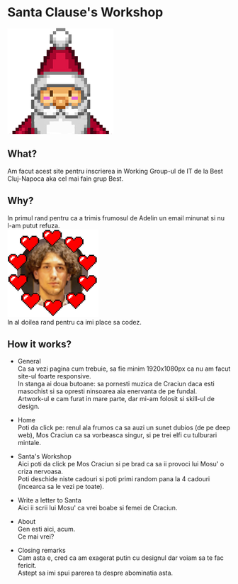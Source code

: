 # Santa Clause's Workshop
![Logo](https://github.com/Serban2003/Santa-Clause-Workshop/blob/main/images/favicon.png)
## What?
Am facut acest site pentru inscrierea in Working Group-ul de IT de la Best Cluj-Napoca aka cel mai fain grup Best.

## Why?
In primul rand pentru ca a trimis frumosul de Adelin un email minunat si nu l-am putut refuza.<br>
![adelin <3](https://github.com/Serban2003/Santa-Clause-Workshop/blob/main/images/adelin.png)<br>
In al doilea rand pentru ca imi place sa codez.

## How it works?
- General<br>
Ca sa vezi pagina cum trebuie, sa fie minim 1920x1080px ca nu am facut site-ul foarte responsive.<br>
In stanga ai doua butoane: sa pornesti muzica de Craciun daca esti masochist si sa opresti ninsoarea aia enervanta de pe fundal.<br>
Artwork-ul e cam furat in mare parte, dar mi-am folosit si skill-ul de design.

- Home<br>
Poti da click pe: renul ala frumos ca sa auzi un sunet dubios (de pe deep web), Mos Craciun ca sa vorbeasca singur, si pe trei elfi cu tulburari mintale.

- Santa's Workshop<br>
Aici poti da click pe Mos Craciun si pe brad ca sa ii provoci lui Mosu' o criza nervoasa.<br>
Poti deschide niste cadouri si poti primi random pana la 4 cadouri (incearca sa le vezi pe toate).

- Write a letter to Santa<br>
Aici ii scrii lui Mosu' ca vrei boabe si femei de Craciun.

- About<br>
Gen esti aici, acum.<br>
Ce mai vrei?

- Closing remarks<br>
Cam asta e, cred ca am exagerat putin cu designul dar voiam sa te fac fericit.<br>
Astept sa imi spui parerea ta despre abominatia asta.

